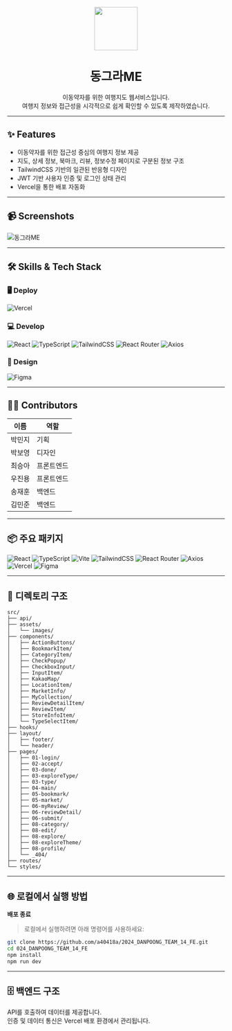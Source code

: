<p align="center">

  <img src="https://github.com/user-attachments/assets/f8205a9a-7269-4f81-b58f-9ef5666a092f" width="100"/>

</p>

<h1 align="center">동그라ME</h1>

<p align="center">
이동약자를 위한 여행지도 웹서비스입니다.<br/>
여행지 정보와 접근성을 시각적으로 쉽게 확인할 수 있도록 제작하였습니다.
</p>

---

## ✨ Features

- 이동약자를 위한 접근성 중심의 여행지 정보 제공
- 지도, 상세 정보, 북마크, 리뷰, 정보수정 페이지로 구분된 정보 구조
- TailwindCSS 기반의 일관된 반응형 디자인
- JWT 기반 사용자 인증 및 로그인 상태 관리
- Vercel을 통한 배포 자동화

---

## 📹 Screenshots

<p align="center">

![동그라ME](https://github.com/user-attachments/assets/318c2471-24c5-4f60-8155-5fc480d56523)

</p>

---

## 🛠️ Skills & Tech Stack

### 🖥️ Deploy

![Vercel](https://img.shields.io/badge/Vercel-000000?style=for-the-badge&logo=vercel&logoColor=white)

### 💻 Develop

![React](https://img.shields.io/badge/React-20232A?style=for-the-badge&logo=react&logoColor=61DAFB)
![TypeScript](https://img.shields.io/badge/TypeScript-007ACC?style=for-the-badge&logo=typescript&logoColor=white)
![TailwindCSS](https://img.shields.io/badge/Tailwind_CSS-38B2AC?style=for-the-badge&logo=tailwindcss&logoColor=white)
![React Router](https://img.shields.io/badge/React_Router-CA4245?style=for-the-badge&logo=react-router&logoColor=white)
![Axios](https://img.shields.io/badge/Axios-5A29E4?style=for-the-badge&logo=axios&logoColor=white)

### 🎨 Design

![Figma](https://img.shields.io/badge/Figma-F24E1E?style=for-the-badge&logo=figma&logoColor=white)

---

## 👫🏻 Contributors

| 이름   | 역할       |
| ------ | ---------- |
| 박민지 | 기획       |
| 박보영 | 디자인     |
| 최승아 | 프론트엔드 |
| 우진용 | 프론트엔드 |
| 송재훈 | 백엔드     |
| 김민준 | 백엔드     |

---

## 📦 주요 패키지

![React](https://img.shields.io/badge/React-20232A?style=for-the-badge&logo=react&logoColor=61DAFB)
![TypeScript](https://img.shields.io/badge/TypeScript-007ACC?style=for-the-badge&logo=typescript&logoColor=white)
![Vite](https://img.shields.io/badge/Vite-646CFF?style=for-the-badge&logo=vite&logoColor=white)
![TailwindCSS](https://img.shields.io/badge/Tailwind_CSS-38B2AC?style=for-the-badge&logo=tailwindcss&logoColor=white)
![React Router](https://img.shields.io/badge/React_Router-CA4245?style=for-the-badge&logo=react-router&logoColor=white)
![Axios](https://img.shields.io/badge/Axios-5A29E4?style=for-the-badge&logo=axios&logoColor=white)
![Vercel](https://img.shields.io/badge/Vercel-000000?style=for-the-badge&logo=vercel&logoColor=white)
![Figma](https://img.shields.io/badge/Figma-F24E1E?style=for-the-badge&logo=figma&logoColor=white)

---

## 📂 디렉토리 구조

```
src/
├── api/
├── assets/
│   └── images/
├── components/
│   ├── ActionButtons/
│   ├── BookmarkItem/
│   ├── CategoryItem/
│   ├── CheckPopup/
│   ├── CheckboxInput/
│   ├── InputItem/
│   ├── KakaoMap/
│   ├── LocationItem/
│   ├── MarketInfo/
│   ├── MyCollection/
│   ├── ReviewDetailItem/
│   ├── ReviewItem/
│   ├── StoreInfoItem/
│   └── TypeSelectItem/
├── hooks/
├── layout/
│   ├── footer/
│   └── header/
├── pages/
│   ├── 01-login/
│   ├── 02-accept/
│   ├── 03-done/
│   ├── 03-exploreType/
│   ├── 03-type/
│   ├── 04-main/
│   ├── 05-bookmark/
│   ├── 05-market/
│   ├── 06-myReview/
│   ├── 06-reviewDetail/
│   ├── 06-submit/
│   ├── 08-category/
│   ├── 08-edit/
│   ├── 08-explore/
│   ├── 08-exploreTheme/
│   ├── 08-profile/
│   └── _404/
├── routes/
└── styles/
```

---

## 🌐 로컬에서 실행 방법

**배포 종료**

> 로컬에서 실행하려면 아래 명령어를 사용하세요:

```bash
git clone https://github.com/a40418a/2024_DANPOONG_TEAM_14_FE.git
cd 024_DANPOONG_TEAM_14_FE
npm install
npm run dev
```

---

## 🗄️ 백엔드 구조

API를 호출하여 데이터를 제공합니다.<br/>
인증 및 데이터 통신은 Vercel 배포 환경에서 관리됩니다.
